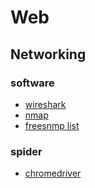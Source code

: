 # Web

## Networking

### software

* [wireshark](https://www.wireshark.org/download.html)
* [nmap](https://nmap.org/)
* [freesnmp list](http://freesnmp.com/)

### spider

* [chromedriver](https://npm.taobao.org/mirrors/chromedriver/)
